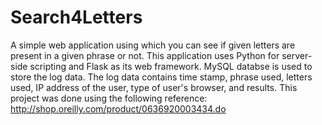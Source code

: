 # Search4Letters
A simple web application using which you can see if given letters are present in a given phrase or not.
This application uses Python for server-side scripting and Flask as its web framework. 
MySQL databse is used to store the log data.
The log data contains time stamp, phrase used, letters used, IP address of the user, type of user's browser, and results.
This project was done using the following reference: http://shop.oreilly.com/product/0636920003434.do
